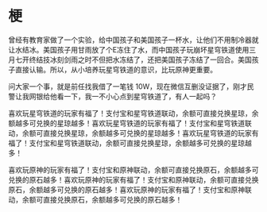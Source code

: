 # 梗

曾经有教育家做了一个实验，给中国孩子和美国孩子一杯水，让他们不用制冷器就让水结冰。美国孩子用甘雨放了个E冻住了水，而中国孩子玩崩坏星穹铁道使用三月七开终结技冰刻剑雨之时不但把水冻结了，还把美国孩子冻结了一回合。美国孩子直接认输。所以，从小培养玩星穹铁道的意识，比玩原神更重要。

问大家一个事，就是前任找我借了一笔钱 10W，现在微信互删没证据了，刚才民警让我网银给他看一下，我一不小心点到星穹铁道了，有人一起吗？

喜欢玩星穹铁道的玩家有福了！支付宝和星穹铁道联动，余额可直接兑换星琼，余额越多可兑换的星琼越多！喜欢玩星穹铁道的玩家有福了！支付宝和星穹铁道联动，余额可直接兑换星琼，余额越多可兑换的星琼越多！喜欢玩星穹铁道的玩家有福了！支付宝和星穹铁道联动，余额可直接兑换星琼，余额越多可兑换的星琼越多！

喜欢玩原神的玩家有福了！支付宝和原神联动，余额可直接兑换原石，余额越多可兑换的原石越多！喜欢玩原神的玩家有福了！支付宝和原神联动，余额可直接兑换原石，余额越多可兑换的原石越多！喜欢玩原神的玩家有福了！支付宝和原神联动，余额可直接兑换原石，余额越多可兑换的原石越多！
